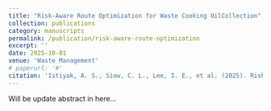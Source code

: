 ```yaml
---
title: "Risk-Aware Route Optimization for Waste Cooking OilCollection"
collection: publications
category: manuscripts
permalink: /publication/risk-aware-route-optimization
excerpt: ''
date: 2025-10-01
venue: 'Waste Management'
# paperurl: '#'
citation: 'Istiyak, A. S., Siow, C. L., Lee, I. E., et al. (2025). Risk-Aware Route Optimization for Waste Cooking OilCollection. Waste Management, [Under Review].'
---
```


Will be update abstract in here... 
